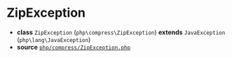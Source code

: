# ZipException

- **class** `ZipException` (`php\compress\ZipException`) **extends** `JavaException` (`php\lang\JavaException`)
- **source** [`php/compress/ZipException.php`](./src/main/resources/JPHP-INF/sdk/php/compress/ZipException.php)
